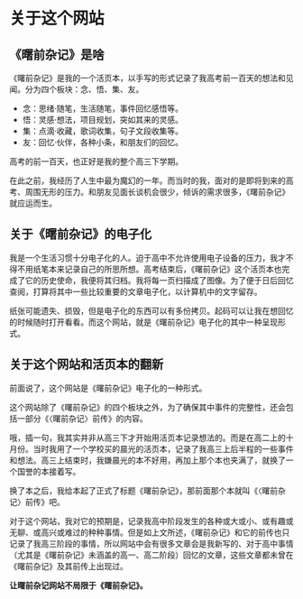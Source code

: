 # 关于这个网站

## 《曙前杂记》是啥

《曙前杂记》是我的一个活页本，以手写的形式记录了我高考前一百天的想法和见闻。分为四个板块：念、悟、集、友。

- 念：思绪·随笔，生活随笔，事件回忆感悟等。
- 悟：灵感·想法，项目规划，突如其来的灵感。
- 集：点滴·收藏，歌词收集，句子文段收集等。
- 友：回忆·伙伴，各种小条，和朋友们的回忆。

高考的前一百天，也正好是我的整个高三下学期。

在此之前，我经历了人生中最为魔幻的一年。而当时的我，面对的是即将到来的高考、周围无形的压力。和朋友见面长谈机会很少，倾诉的需求很多，《曙前杂记》就应运而生。

## 关于《曙前杂记》的电子化

我是一个生活习惯十分电子化的人。迫于高中不允许使用电子设备的压力，我才不得不用纸笔本来记录自己的所思所想。高考结束后，《曙前杂记》这个活页本也完成了它的历史使命，我便将其归档。我将每一页扫描成了图像。为了便于日后回忆查阅，打算将其中一些比较重要的文章电子化，以计算机中的文字留存。

纸张可能遗失、损毁，但是电子化的东西可以有多份拷贝。起码可以让我在想回忆的时候随时打开看看。而这个网站，就是《曙前杂记》电子化的其中一种呈现形式。

## 关于这个网站和活页本的翻新

前面说了，这个网站是《曙前杂记》电子化的一种形式。

这个网站除了《曙前杂记》的四个板块之外，为了确保其中事件的完整性，还会包括一部分《〈曙前杂记〉前传》的内容。

哦，插一句，我其实并非从高三下才开始用活页本记录想法的。而是在高二上的十月份。当时我用了一个学校买的晨光的活页本，记录了我高三上后半程的一些事件和想法。高三上结束时，我嫌晨光的本不好用，再加上那个本也夹满了，就换了一个国誉的本接着写。

换了本之后，我给本起了正式了标题《曙前杂记》，那前面那个本就叫《〈曙前杂记〉前传》吧。

对于这个网站，我对它的预期是，记录我高中阶段发生的各种或大或小、或有趣或无聊、或高兴或难过的种种事情。但是如上文所述，《曙前杂记》和它的前传也只记录了我高三阶段的事情，所以网站中会有很多文章会是我新写的、对于高中事情（尤其是《曙前杂记》未涵盖的高一、高二阶段）回忆的文章，这些文章都未曾在《曙前杂记》及其前传上出现过。

**让曙前杂记网站不局限于《曙前杂记》。**
